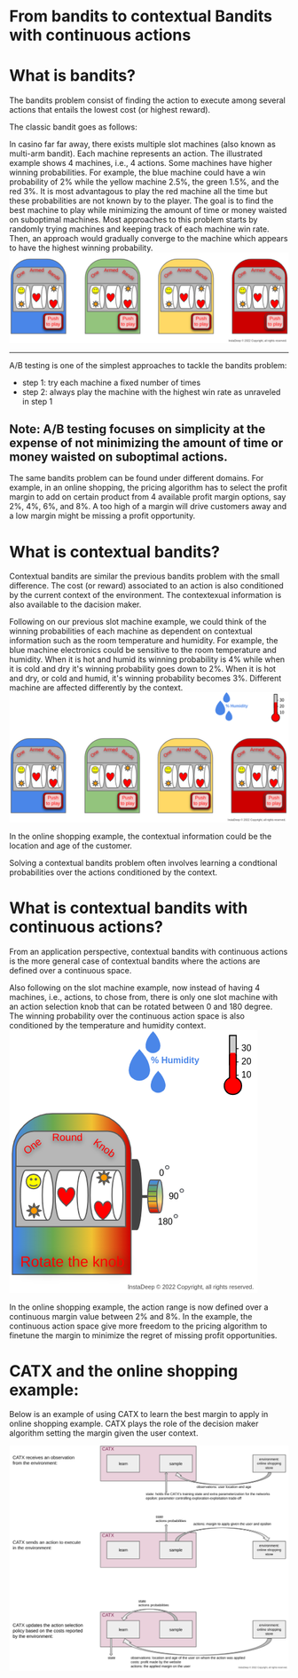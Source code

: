 # From bandits to contextual Bandits with continuous actions

# What is bandits?
The bandits problem consist of finding the action to execute among several actions
that entails the lowest cost (or highest reward).

The classic bandit goes as follows:

In casino far far away, there exists multiple slot machines (also known as multi-arm bandit).
Each machine represents an action. The illustrated example shows 4 machines, i.e., 4 actions.
Some machines have higher winning probabilities.
For example, the blue machine could have a win probability of 2% while the yellow machine 2.5%, the green 1.5%, and the red 3%.
It is most advantagous to play the red machine all the time but these probabilities are not known by to the player.
The goal is to find the best machine to play while minimizing the amount of time or money waisted on suboptimal machines.
Most approaches to this problem starts by randomly trying machines and keeping track of each machine win rate.
Then, an approach would gradually converge to the machine which appears to have the highest winning probability.
![bandits](img/bandits.png)


---
A/B testing is one of the simplest approaches to tackle the bandits problem:
* step 1: try each machine a fixed number of times
* step 2: always play the machine with the highest win rate as unraveled  in step 1

Note: A/B testing focuses on simplicity
at the expense of not minimizing the amount of time or money waisted on suboptimal actions.
---

The same bandits problem can be found under different domains.
For example, in an online shopping, the pricing algorithm has to select the profit margin to add on certain product
from 4 available profit margin options, say 2%, 4%, 6%, and 8%.
A too high of a margin will drive customers away and a low margin might be missing a profit opportunity.


# What is contextual bandits?
Contextual bandits are similar the previous bandits problem with the small difference.
The cost (or reward) associated to an action is also conditioned by the current context of the environment.
The contextexual information is also available to the dacision maker.

Following on our previous slot machine example, we could think of the winning probabilities of each machine as
dependent on contextual information such as the room temperature and humidity.
For example, the blue machine electronics could be sensitive to the room temperature and humidity.
When it is hot and humid its winning probability is 4% while when it is cold and dry it's winning
probability goes down to 2%. When it is hot and dry, or cold and humid, it's winning probability becomes 3%.
Different machine are affected differently by the context.
![contextual_bandits](img/contextual_bandits.png)

In the online shopping example, the contextual information could be the location and age
of the customer.

Solving a contextual bandits problem often involves learning a condtional probabilities over the actions
conditioned by the context.

# What is contextual bandits with continuous actions?
From an application perspective, contextual bandits with continuous actions
is the more general case of contextual bandits where the actions
are defined over a continuous space.

Also following on the slot machine example, now instead of having 4 machines, i.e., actions, to chose from,
there is only one slot machine with an action selection knob that can be rotated between 0 and 180 degree.
The winning probability over the continuous action space is also conditioned by the temperature and humidity context.
![contextual_bandits_cont_act](img/contextual_bandits_cont_act.png)

In the online shopping example, the action range is now defined over a continuous margin value between 2% and 8%.
In the example, the continuous action space give more freedom to the pricing algorithm to finetune the margin
to minimize the regret of missing profit opportunities.

# CATX and the online shopping example:
Below is an example of using CATX to learn the best margin to apply in online shopping example.
CATX plays the role of the decision maker algorithm setting the margin given the user context.

![catx_shopping](img/catx_shopping.png)
